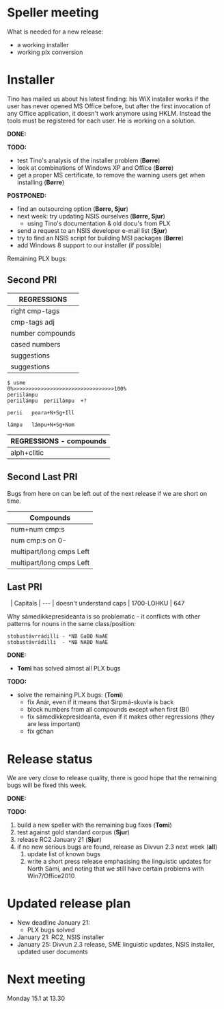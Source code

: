 # Speller meeting

What is needed for a new release:
* a working installer
* working plx conversion

# Installer

Tino has mailed us about his latest finding: his WiX installer works if the user has never opened MS Office before, but after the first invocation of any Office application, it doesn't work anymore using HKLM. Instead the tools must be registered for each user. He is working on a solution.

**DONE:**

**TODO:**
* test Tino's analysis of the installer problem (**Børre**)
* look at combinations of Windows XP and Office (**Børre**)
* get a proper MS certificate, to remove the warning users get when installing (**Børre**)

**POSTPONED:**
* find an outsourcing option (**Børre, Sjur**)
* next week: try updating NSIS ourselves (**Børre, Sjur**)
    - using Tino's documentation & old docu's from PLX
* send a request to an NSIS developer e-mail list (**Sjur**)
* try to find an NSIS script for building MSI packages (**Børre**)
* add Windows 8 support to our installer (if possible)

Remaining PLX bugs:

## Second PRI

|  REGRESSIONS
| ---
|  right cmp-tags   | muorrajogamuorra not accepted           | 840          | This must be fixed
|  cmp-tags adj	   | eaŋkiladoaibma, láikkivanca             | 1544
|  number compounds | 0málisbussiid, 0ránubiellu, 169gis      | 397,489,508...
|  cased numbers    | 1883:s   not more suggested             | 508,711      |  compare w 397,489
|  suggestions	   | dábálaš0:in				             | 642          | FIXED
|  suggestions	   | periilámpu	- non-word		             | 739

```
$ usme
0%>>>>>>>>>>>>>>>>>>>>>>>>>>>>>>>>>100%
periilámpu
periilámpu	periilámpu	+?

perii	peara+N+Sg+Ill

lámpu	lámpu+N+Sg+Nom
```

|  REGRESSIONS - compounds
| ---
|  alph+clitic             |  *gčhan - we don't want clitics here | 1544 | FIXED

## Second Last PRI

Bugs from here on can be left out of the next release if we are short on time.

|  Compounds
| ---
|  num+num cmp:s           | 1992-93:s                | 644
|  num cmp:s on 0-         | 051-nummarat             | 631		    | FIXED
|  multipart/long cmps Left| stobustávrrádilli        | 786          | WONTFIX
|  multipart/long cmps Left| Ássanrievttijođiheaddjái | 819          | WONTFIX

## Last PRI

 
|  Capitals
| ---
|  doesn't understand caps | 1700-LOHKU | 647

Why sámedikkepresideanta is so problematic - it conflicts with other patterns for nouns in the same class/position:
```
stobustávrrádilli - *NB GaBO NaAE
stobustávrádilli  - *NB NABO NaAE
```

**DONE:**
* **Tomi** has solved almost all PLX bugs

**TODO:**
* solve the remaining PLX bugs: (**Tomi**)
    - fix Anár, even if it means that Sirpmá-skuvla is back
    - block numbers from all compounds except when first (BI)
    - fix sámedikkepresideanta, even if it makes other regressions (they are less important)
    - fix gčhan

# Release status

We are very close to release quality, there is good hope that the remaining bugs will be fixed this week.

**DONE:**

**TODO:**
1. build a new speller with the remaining bug fixes (**Tomi**)
1. test against gold standard corpus (**Sjur**)
1. release RC2 January 21 (**Sjur**)
1. if no new serious bugs are found, release as Divvun 2.3 next week (**all**)
    1. update list of known bugs
    1. write a short press release emphasising the linguistic updates for North Sámi, and noting that we still have certain problems with Win7/Office2010

# Updated release plan

* New deadline January 21:
    - PLX bugs solved
* January 21: RC2, NSIS installer
* January 25: Divvun 2.3 release, SME linguistic updates, NSIS installer, updated user documents

# Next meeting

Monday 15.1 at 13.30
